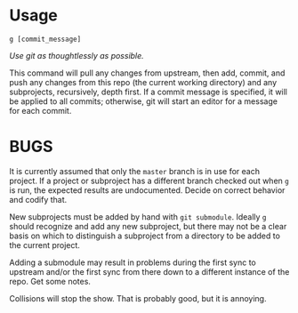 # Usage

`g [commit_message]`

*Use git as thoughtlessly as possible.*

This command will pull any changes from upstream, then add, commit, and push
any changes from this repo (the current working directory) and any subprojects,
recursively, depth first.  If a commit message is specified, it will be applied
to all commits; otherwise, git will start an editor for a message for each
commit.

# BUGS

It is currently assumed that only the `master` branch is in use for each
project.  If a project or subproject has a different branch checked out when
`g` is run, the expected results are undocumented.  Decide on correct behavior
and codify that.

New subprojects must be added by hand with `git submodule`.  Ideally `g`
should recognize and add any new subproject, but there may not be a clear basis
on which to distinguish a subproject from a directory to be added to the
current project.

Adding a submodule may result in problems during the first sync to upstream
and/or the first sync from there down to a different instance of the repo.  Get
some notes.

Collisions will stop the show.  That is probably good, but it is annoying.
